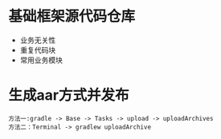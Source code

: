 # 基础框架源代码仓库
- 业务无关性
- 重复代码块
- 常用业务模块

# 生成aar方式并发布

```
方法一:gradle -> Base -> Tasks -> upload -> uploadArchives
方法二：Terminal -> gradlew uploadArchive
```


